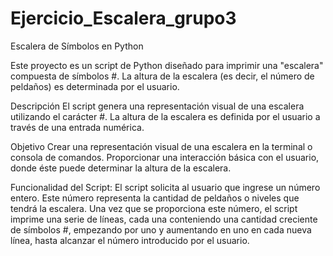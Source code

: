 # Ejercicio_Escalera_grupo3
Escalera de Símbolos en Python

Este proyecto es un script de Python diseñado para imprimir una "escalera" compuesta de símbolos #. La altura de la escalera (es decir, el número de peldaños) es determinada por el usuario.

Descripción
El script genera una representación visual de una escalera utilizando el carácter #. La altura de la escalera es definida por el usuario a través de una entrada numérica. 

Objetivo 
Crear una representación visual de una escalera en la terminal o consola de comandos.
Proporcionar una interacción básica con el usuario, donde éste puede determinar la altura de la escalera.

Funcionalidad del Script:
El script solicita al usuario que ingrese un número entero. Este número representa la cantidad de peldaños o niveles que tendrá la escalera.
Una vez que se proporciona este número, el script imprime una serie de líneas, cada una conteniendo una cantidad creciente de símbolos #, empezando por uno y aumentando en uno en cada nueva línea, hasta alcanzar el número introducido por el usuario.
